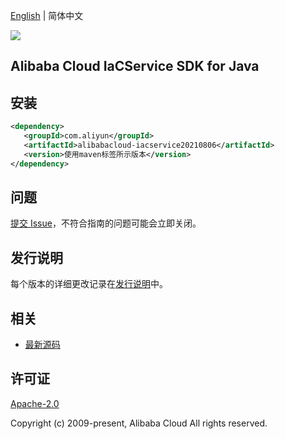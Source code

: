 [English](README.md) | 简体中文

![](https://aliyunsdk-pages.alicdn.com/icons/AlibabaCloud.svg)

## Alibaba Cloud IaCService SDK for Java

## 安装

```xml
<dependency>
   <groupId>com.aliyun</groupId>
   <artifactId>alibabacloud-iacservice20210806</artifactId>
   <version>使用maven标签所示版本</version>
</dependency>
```

## 问题

[提交 Issue](https://github.com/aliyun/alibabacloud-java-async-sdk/issues/new)，不符合指南的问题可能会立即关闭。

## 发行说明

每个版本的详细更改记录在[发行说明](./ChangeLog.txt)中。

## 相关

- [最新源码](https://github.com/aliyun/alibabacloud-async-java-sdk/)

## 许可证

[Apache-2.0](http://www.apache.org/licenses/LICENSE-2.0)

Copyright (c) 2009-present, Alibaba Cloud All rights reserved.
